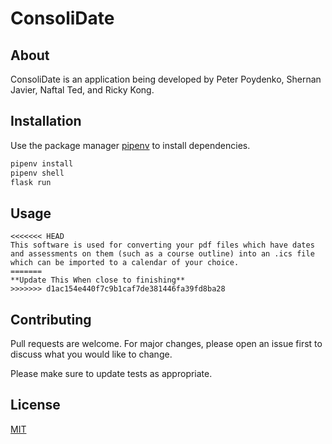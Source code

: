 # ConsoliDate



## About

ConsoliDate is an application being developed by Peter Poydenko, Shernan Javier, Naftal Ted, and Ricky Kong.

## Installation

Use the package manager [pipenv](https://pypi.org/project/pipenv/) to install dependencies.

```bash
pipenv install
pipenv shell
flask run
```

## Usage

```
<<<<<<< HEAD
This software is used for converting your pdf files which have dates and assessments on them (such as a course outline) into an .ics file which can be imported to a calendar of your choice.
=======
**Update This When close to finishing**
>>>>>>> d1ac154e440f7c9b1caf7de381446fa39fd8ba28
```

## Contributing
Pull requests are welcome. For major changes, please open an issue first to discuss what you would like to change.

Please make sure to update tests as appropriate.

## License
[MIT](https://choosealicense.com/licenses/mit/)
